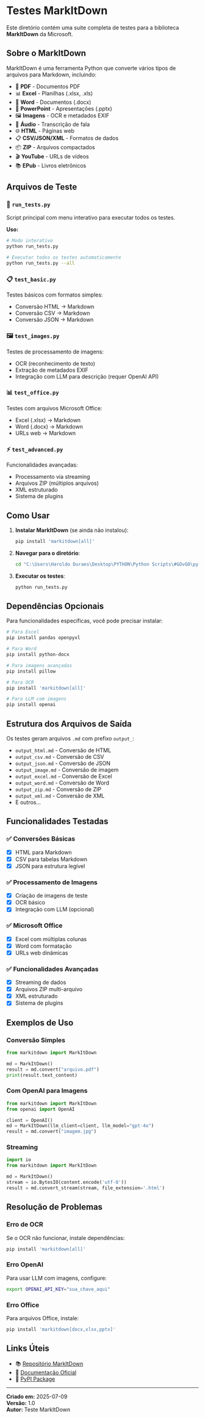 # Testes MarkItDown

Este diretório contém uma suite completa de testes para a biblioteca **MarkItDown** da Microsoft.

## Sobre o MarkItDown

MarkItDown é uma ferramenta Python que converte vários tipos de arquivos para Markdown, incluindo:

- 📄 **PDF** - Documentos PDF
- 📊 **Excel** - Planilhas (.xlsx, .xls)
- 📝 **Word** - Documentos (.docx)
- 🎨 **PowerPoint** - Apresentações (.pptx)
- 🖼️ **Imagens** - OCR e metadados EXIF
- 🎵 **Áudio** - Transcrição de fala
- 🌐 **HTML** - Páginas web
- 📋 **CSV/JSON/XML** - Formatos de dados
- 📦 **ZIP** - Arquivos compactados
- 🎬 **YouTube** - URLs de vídeos
- 📚 **EPub** - Livros eletrônicos

## Arquivos de Teste

### 🚀 `run_tests.py`
Script principal com menu interativo para executar todos os testes.

**Uso:**
```bash
# Modo interativo
python run_tests.py

# Executar todos os testes automaticamente
python run_tests.py --all
```

### 📋 `test_basic.py`
Testes básicos com formatos simples:
- Conversão HTML → Markdown
- Conversão CSV → Markdown  
- Conversão JSON → Markdown

### 🖼️ `test_images.py`
Testes de processamento de imagens:
- OCR (reconhecimento de texto)
- Extração de metadados EXIF
- Integração com LLM para descrição (requer OpenAI API)

### 📊 `test_office.py`
Testes com arquivos Microsoft Office:
- Excel (.xlsx) → Markdown
- Word (.docx) → Markdown
- URLs web → Markdown

### ⚡ `test_advanced.py`
Funcionalidades avançadas:
- Processamento via streaming
- Arquivos ZIP (múltiplos arquivos)
- XML estruturado
- Sistema de plugins

## Como Usar

1. **Instalar MarkItDown** (se ainda não instalou):
   ```bash
   pip install 'markitdown[all]'
   ```

2. **Navegar para o diretório**:
   ```bash
   cd "C:\Users\Haroldo Duraes\Desktop\PYTHON\Python Scripts\#GOvGO\python\Docs\Markitdown"
   ```

3. **Executar os testes**:
   ```bash
   python run_tests.py
   ```

## Dependências Opcionais

Para funcionalidades específicas, você pode precisar instalar:

```bash
# Para Excel
pip install pandas openpyxl

# Para Word
pip install python-docx

# Para imagens avançadas
pip install pillow

# Para OCR
pip install 'markitdown[all]'

# Para LLM com imagens
pip install openai
```

## Estrutura dos Arquivos de Saída

Os testes geram arquivos `.md` com prefixo `output_`:

- `output_html.md` - Conversão de HTML
- `output_csv.md` - Conversão de CSV
- `output_json.md` - Conversão de JSON
- `output_image.md` - Conversão de imagem
- `output_excel.md` - Conversão de Excel
- `output_word.md` - Conversão de Word
- `output_zip.md` - Conversão de ZIP
- `output_xml.md` - Conversão de XML
- E outros...

## Funcionalidades Testadas

### ✅ Conversões Básicas
- [x] HTML para Markdown
- [x] CSV para tabelas Markdown
- [x] JSON para estrutura legível

### ✅ Processamento de Imagens  
- [x] Criação de imagens de teste
- [x] OCR básico
- [x] Integração com LLM (opcional)

### ✅ Microsoft Office
- [x] Excel com múltiplas colunas
- [x] Word com formatação
- [x] URLs web dinâmicas

### ✅ Funcionalidades Avançadas
- [x] Streaming de dados
- [x] Arquivos ZIP multi-arquivo
- [x] XML estruturado
- [x] Sistema de plugins

## Exemplos de Uso

### Conversão Simples
```python
from markitdown import MarkItDown

md = MarkItDown()
result = md.convert("arquivo.pdf")
print(result.text_content)
```

### Com OpenAI para Imagens
```python
from markitdown import MarkItDown
from openai import OpenAI

client = OpenAI()
md = MarkItDown(llm_client=client, llm_model="gpt-4o")
result = md.convert("imagem.jpg")
```

### Streaming
```python
import io
from markitdown import MarkItDown

md = MarkItDown()
stream = io.BytesIO(content.encode('utf-8'))
result = md.convert_stream(stream, file_extension='.html')
```

## Resolução de Problemas

### Erro de OCR
Se o OCR não funcionar, instale dependências:
```bash
pip install 'markitdown[all]'
```

### Erro OpenAI
Para usar LLM com imagens, configure:
```bash
export OPENAI_API_KEY="sua_chave_aqui"
```

### Erro Office
Para arquivos Office, instale:
```bash
pip install 'markitdown[docx,xlsx,pptx]'
```

## Links Úteis

- 📚 [Repositório MarkItDown](https://github.com/microsoft/markitdown)
- 📖 [Documentação Oficial](https://github.com/microsoft/markitdown#readme)
- 🐍 [PyPI Package](https://pypi.org/project/markitdown/)

---

**Criado em:** 2025-07-09  
**Versão:** 1.0  
**Autor:** Teste MarkItDown
